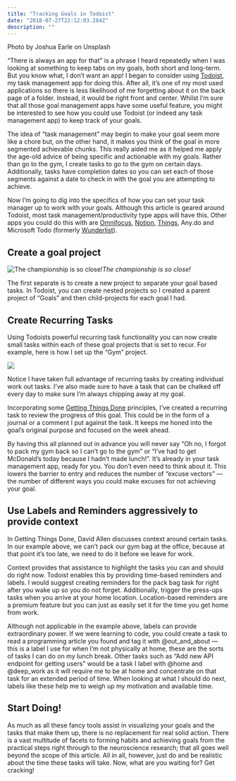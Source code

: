 ```yaml
---
title: "Tracking Goals in Todoist"
date: "2018-07-27T22:12:03.284Z"
description: ""
---
```


Photo by Joshua Earle on Unsplash

“There is always an app for that” is a phrase I heard repeatedly when I was looking at something to keep tabs on my goals, both short and long-term. But you know what, I don’t want an app! I began to consider using [Todoist](https://en.todoist.com/), my task management app for doing this. After all, it’s one of my most used applications so there is less likelihood of me forgetting about it on the back page of a folder. Instead, it would be right front and center. Whilst I’m sure that all those goal management apps have some useful feature, you might be interested to see how you could use Todoist (or indeed any task management app) to keep track of your goals.

The idea of “task management” may begin to make your goal seem more like a chore but, on the other hand, it makes you think of the goal in more segmented achievable chunks. This really aided me as it helped me apply the age-old advice of being specific and actionable with my goals. Rather than go to the gym, I create tasks to go to the gym on certain days. Additionally, tasks have completion dates so you can set each of those segments against a date to check in with the goal you are attempting to achieve.

Now I’m going to dig into the specifics of how you can set your task manager up to work with your goals. Although this article is geared around Todoist, most task management/productivity type apps will have this. Other apps you could do this with are [Omnifocus](https://www.omnigroup.com/omnifocus), [Notion](https://www.notion.so/), [Things](https://culturedcode.com/), Any.do and Microsoft Todo (formerly [Wunderlist](https://www.wunderlist.com/)).

## Create a goal project

![The championship is so close!](https://cdn-images-1.medium.com/max/2000/0*yEtGLCX52onL5Kle)*The championship is so close!*

The first separate is to create a new project to separate your goal based tasks. In Todoist, you can create nested projects so I created a parent project of “Goals” and then child-projects for each goal I had.

## Create Recurring Tasks

Using Todoists powerful recurring task functionality you can now create small tasks within each of these goal projects that is set to recur. For example, here is how I set up the “Gym” project.

![](https://cdn-images-1.medium.com/max/2000/0*rA7JHrKQWXY5IHAV)

Notice I have taken full advantage of recurring tasks by creating individual work out tasks. I’ve also made sure to have a task that can be chalked off every day to make sure I’m always chipping away at my goal.

Incorporating some [Getting Things Done](https://gettingthingsdone.com/) principles, I’ve created a recurring task to review the progress of this goal. This could be in the form of a journal or a comment I put against the task. It keeps me honed into the goal’s original purpose and focused on the week ahead.

By having this all planned out in advance you will never say “Oh no, I forgot to pack my gym back so I can’t go to the gym” or “I’ve had to get McDonald’s today because I hadn’t made lunch!”. It’s already in your task management app, ready for you. You don’t even need to think about it. This lowers the barrier to entry and reduces the number of “excuse vectors” — the number of different ways you could make excuses for not achieving your goal.

## Use Labels and Reminders aggressively to provide context

In Getting Things Done, David Allen discusses context around certain tasks. In our example above, we can’t pack our gym bag at the office, because at that point it’s too late, we need to do it before we leave for work.

Context provides that assistance to highlight the tasks you can and should do right now. Todoist enables this by providing time-based reminders and labels. I would suggest creating reminders for the pack bag task for right after you wake up so you do not forget. Additionally, trigger the press-ups tasks when you arrive at your home location. Location-based reminders are a premium feature but you can just as easily set it for the time you get home from work.

Although not applicable in the example above, labels can provide extraordinary power. If we were learning to code, you could create a task to read a programming article you found and tag it with @out_and_about — this is a label I use for when I’m not physically at home, these are the sorts of tasks I can do on my lunch break. Other tasks such as “Add new API endpoint for getting users” would be a task I label with @home and @deep_work as it will require me to be at home and concentrate on that task for an extended period of time. When looking at what I should do next, labels like these help me to weigh up my motivation and available time.

## Start Doing!

As much as all these fancy tools assist in visualizing your goals and the tasks that make them up, there is no replacement for real solid action. There is a vast multitude of facets to forming habits and achieving goals from the practical steps right through to the neuroscience research; that all goes well beyond the scope of this article. All in all, however, just do and be realistic about the time these tasks will take. Now, what are you waiting for? Get cracking!
